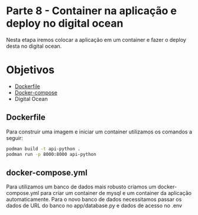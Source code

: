 # Parte 8 - Container na aplicação e deploy no digital ocean

Nesta etapa iremos colocar a aplicação em um container e fazer o deploy desta no digital ocean.


# Objetivos
- [Dockerfile](#dockerfile)
- [Docker-compose](#docker-composeyml)
- Digital Ocean
## Dockerfile
Para construir uma imagem e iniciar um container utilizamos os comandos a seguir:
```bash
podman build -t api-python .
podman run -p 8000:8000 api-python
```

## docker-compose.yml
Para utilizamos um banco de dados mais robusto criamos um docker-compose.yml para criar um container de mysql e um container da aplicação automaticamente.
Para o novo banco de dados necessitamos passar os dados de URL do banco no app/database.py e dados de acesso no .env



